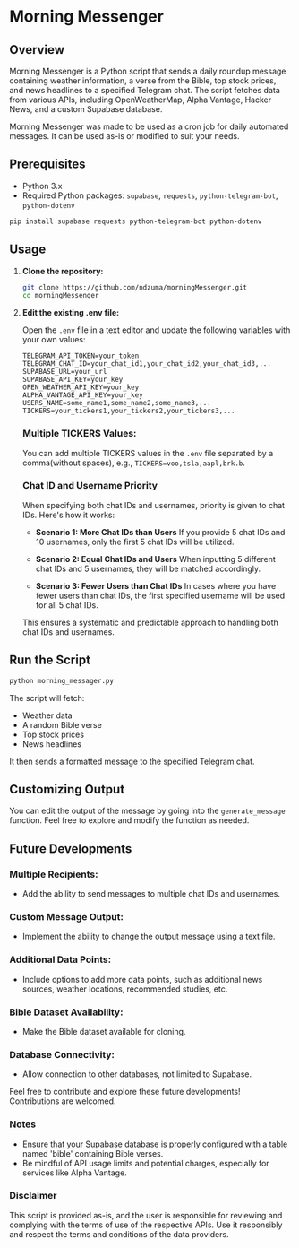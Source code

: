 # Morning Messenger

## Overview

Morning Messenger is a Python script that sends a daily roundup message containing weather information, a verse from the Bible, top stock prices, and news headlines to a specified Telegram chat. The script fetches data from various APIs, including OpenWeatherMap, Alpha Vantage, Hacker News, and a custom Supabase database.

Morning Messenger was made to be used as a cron job for daily automated messages. It can be used as-is or modified to suit your needs.

## Prerequisites

- Python 3.x
- Required Python packages: `supabase`, `requests`, `python-telegram-bot`, `python-dotenv`

```bash
pip install supabase requests python-telegram-bot python-dotenv
```

## Usage

1. **Clone the repository:**

    ```bash
    git clone https://github.com/ndzuma/morningMessenger.git
    cd morningMessenger
    ```

2. **Edit the existing .env file:**

   Open the `.env` file in a text editor and update the following variables with your own values:

   ```env
   TELEGRAM_API_TOKEN=your_token
   TELEGRAM_CHAT_ID=your_chat_id1,your_chat_id2,your_chat_id3,...
   SUPABASE_URL=your_url
   SUPABASE_API_KEY=your_key
   OPEN_WEATHER_API_KEY=your_key
   ALPHA_VANTAGE_API_KEY=your_key
   USERS_NAME=some_name1,some_name2,some_name3,...
   TICKERS=your_tickers1,your_tickers2,your_tickers3,...
   ```
   ### Multiple TICKERS Values:

   You can add multiple TICKERS values in the `.env` file separated by a comma(without spaces), e.g., `TICKERS=voo,tsla,aapl,brk.b`.

   ### Chat ID and Username Priority

   When specifying both chat IDs and usernames, priority is given to chat IDs. Here's how it works:

   - **Scenario 1: More Chat IDs than Users**
      If you provide 5 chat IDs and 10 usernames, only the first 5 chat IDs will be utilized.

   - **Scenario 2: Equal Chat IDs and Users**
   When inputting 5 different chat IDs and 5 usernames, they will be matched accordingly.

   - **Scenario 3: Fewer Users than Chat IDs**
    In cases where you have fewer users than chat IDs, the first specified username will be used for all 5 chat IDs.

   This ensures a systematic and predictable approach to handling both chat IDs and usernames.


## Run the Script

```bash
python morning_messager.py
```

The script will fetch:

- Weather data
- A random Bible verse
- Top stock prices
- News headlines

It then sends a formatted message to the specified Telegram chat.

## Customizing Output

You can edit the output of the message by going into the `generate_message` function. Feel free to explore and modify the function as needed.

## Future Developments

   ### Multiple Recipients:
   
   - Add the ability to send messages to multiple chat IDs and usernames.
   
   ### Custom Message Output:
   
   - Implement the ability to change the output message using a text file.
   
   ### Additional Data Points:
   
   - Include options to add more data points, such as additional news sources, weather locations, recommended studies, etc.
   
   ### Bible Dataset Availability:
   
   - Make the Bible dataset available for cloning.
   
   ### Database Connectivity:

   - Allow connection to other databases, not limited to Supabase.

   Feel free to contribute and explore these future developments! Contributions are welcomed.

### Notes

- Ensure that your Supabase database is properly configured with a table named 'bible' containing Bible verses.
- Be mindful of API usage limits and potential charges, especially for services like Alpha Vantage.

### Disclaimer

This script is provided as-is, and the user is responsible for reviewing and complying with the terms of use of the respective APIs. Use it responsibly and respect the terms and conditions of the data providers.


